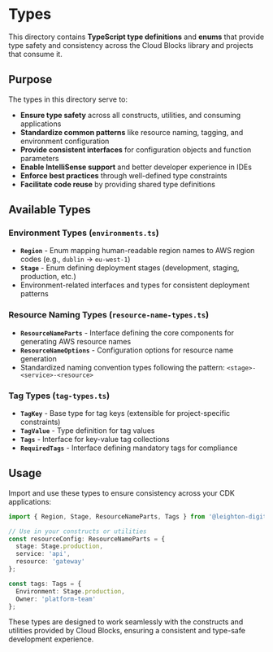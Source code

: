 # Types

This directory contains **TypeScript type definitions** and **enums** that provide type safety and consistency across the Cloud Blocks library and projects that consume it.

## Purpose

The types in this directory serve to:

- **Ensure type safety** across all constructs, utilities, and consuming applications
- **Standardize common patterns** like resource naming, tagging, and environment configuration
- **Provide consistent interfaces** for configuration objects and function parameters
- **Enable IntelliSense support** and better developer experience in IDEs
- **Enforce best practices** through well-defined type constraints
- **Facilitate code reuse** by providing shared type definitions

## Available Types

### Environment Types (`environments.ts`)
- **`Region`** - Enum mapping human-readable region names to AWS region codes (e.g., `dublin` → `eu-west-1`)
- **`Stage`** - Enum defining deployment stages (development, staging, production, etc.)
- Environment-related interfaces and types for consistent deployment patterns

### Resource Naming Types (`resource-name-types.ts`)
- **`ResourceNameParts`** - Interface defining the core components for generating AWS resource names
- **`ResourceNameOptions`** - Configuration options for resource name generation
- Standardized naming convention types following the pattern: `<stage>-<service>-<resource>`

### Tag Types (`tag-types.ts`)
- **`TagKey`** - Base type for tag keys (extensible for project-specific constraints)
- **`TagValue`** - Type definition for tag values
- **`Tags`** - Interface for key-value tag collections
- **`RequiredTags`** - Interface defining mandatory tags for compliance

## Usage

Import and use these types to ensure consistency across your CDK applications:

```typescript
import { Region, Stage, ResourceNameParts, Tags } from '@leighton-digital/cloud-blocks';

// Use in your constructs or utilities
const resourceConfig: ResourceNameParts = {
  stage: Stage.production,
  service: 'api',
  resource: 'gateway'
};

const tags: Tags = {
  Environment: Stage.production,
  Owner: 'platform-team'
};
```

These types are designed to work seamlessly with the constructs and utilities provided by Cloud Blocks, ensuring a consistent and type-safe development experience.
